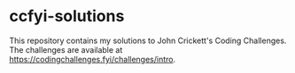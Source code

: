 # ccfyi-solutions
This repository contains my solutions to John Crickett's Coding Challenges. The challenges are available at https://codingchallenges.fyi/challenges/intro.
